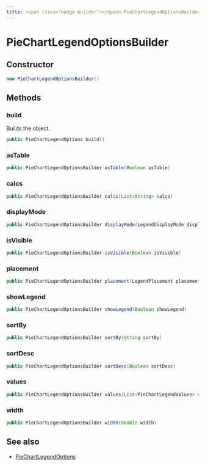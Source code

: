 ```yaml
---
title: <span class="badge builder"></span> PieChartLegendOptionsBuilder
---
```

# <span class="badge builder"></span> PieChartLegendOptionsBuilder

## Constructor

```java
new PieChartLegendOptionsBuilder()
```
## Methods

### <span class="badge object-method"></span> build

Builds the object.

```java
public PieChartLegendOptions build()
```

### <span class="badge object-method"></span> asTable

```java
public PieChartLegendOptionsBuilder asTable(Boolean asTable)
```

### <span class="badge object-method"></span> calcs

```java
public PieChartLegendOptionsBuilder calcs(List<String> calcs)
```

### <span class="badge object-method"></span> displayMode

```java
public PieChartLegendOptionsBuilder displayMode(LegendDisplayMode displayMode)
```

### <span class="badge object-method"></span> isVisible

```java
public PieChartLegendOptionsBuilder isVisible(Boolean isVisible)
```

### <span class="badge object-method"></span> placement

```java
public PieChartLegendOptionsBuilder placement(LegendPlacement placement)
```

### <span class="badge object-method"></span> showLegend

```java
public PieChartLegendOptionsBuilder showLegend(Boolean showLegend)
```

### <span class="badge object-method"></span> sortBy

```java
public PieChartLegendOptionsBuilder sortBy(String sortBy)
```

### <span class="badge object-method"></span> sortDesc

```java
public PieChartLegendOptionsBuilder sortDesc(Boolean sortDesc)
```

### <span class="badge object-method"></span> values

```java
public PieChartLegendOptionsBuilder values(List<PieChartLegendValues> values)
```

### <span class="badge object-method"></span> width

```java
public PieChartLegendOptionsBuilder width(Double width)
```

## See also

 * <span class="badge object-type-class"></span> [PieChartLegendOptions](./object-PieChartLegendOptions.md)
